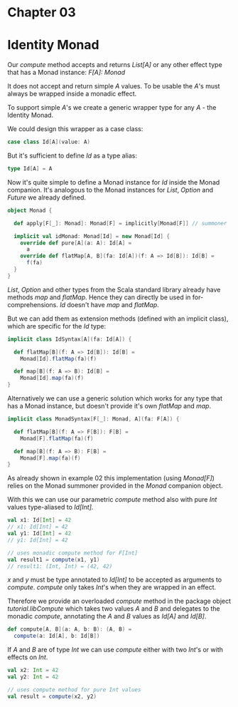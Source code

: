 # Chapter 03

# Identity Monad

Our _compute_ method accepts and returns _List[A]_ or
any other effect type that has a Monad instance:
_F[A]: Monad_

It does not accept and return simple _A_ values. To be
usable the _A_'s must always be wrapped inside a monadic
effect.

To support simple _A_'s we create a generic wrapper
type for any _A_ - the Identity Monad.

We could design this wrapper as a case class:

```scala
case class Id[A](value: A)
```

But it's sufficient to define _Id_ as a type alias:

```scala
type Id[A] = A
```

Now it's quite simple to define a Monad instance for _Id_
inside the Monad companion. It's analogous to the Monad
instances for _List_, _Option_ and _Future_ we already
defined.


```scala
object Monad {

  def apply[F[_]: Monad]: Monad[F] = implicitly[Monad[F]] // summoner

  implicit val idMonad: Monad[Id] = new Monad[Id] {
    override def pure[A](a: A): Id[A] =
      a
    override def flatMap[A, B](fa: Id[A])(f: A => Id[B]): Id[B] =
      f(fa)
  }
}
```

_List_, _Option_ and other types from the Scala standard
library already have methods _map_ and _flatMap_. Hence
they can directly be used in for-comprehensions. _Id_
doesn't have _map_ and _flatMap_.

But we can add them as extension methods (defined with
an implicit class), which are specific for the _Id_ type:

```scala
implicit class IdSyntax[A](fa: Id[A]) {

  def flatMap[B](f: A => Id[B]): Id[B] =
    Monad[Id].flatMap(fa)(f)

  def map[B](f: A => B): Id[B] =
    Monad[Id].map(fa)(f)
}
```

Alternatively we can use a generic solution which works for
any type that has a Monad instance, but doesn't provide
it's own _flatMap_ and _map_.

```scala
implicit class MonadSyntax[F[_]: Monad, A](fa: F[A]) {

  def flatMap[B](f: A => F[B]): F[B] =
    Monad[F].flatMap(fa)(f)

  def map[B](f: A => B): F[B] =
    Monad[F].map(fa)(f)
}
```

As already shown in example 02 this implementation (using _Monad[F]_)
relies on the Monad summoner provided in the _Monad_ companion object.

With this we can use our parametric _compute_ method also
with pure _Int_ values type-aliased to _Id[Int]_.


```scala
val x1: Id[Int] = 42
// x1: Id[Int] = 42
val y1: Id[Int] = 42
// y1: Id[Int] = 42

// uses monadic compute method for F[Int]
val result1 = compute(x1, y1)
// result1: (Int, Int) = (42, 42)
```

_x_ and _y_ must be type annotated to _Id[Int]_ to be accepted as arguments to _compute_. _compute_ only
takes _Int_'s when they are wrapped in an effect.

Therefore we provide an overloaded _compute_ method in
the package object _tutorial.libCompute_ which takes two
values _A_ and _B_ and delegates to the monadic _compute_,
annotating the _A_ and _B_ values as _Id[A]_ and _Id[B]_.

```scala
def compute[A, B](a: A, b: B): (A, B) =
  compute(a: Id[A], b: Id[B])
```

If _A_ and _B_ are of type _Int_ we can use _compute_ either
with two _Int_'s or with effects on _Int_.

```scala
val x2: Int = 42
val y2: Int = 42

// uses compute method for pure Int values
val result = compute(x2, y2)
```
